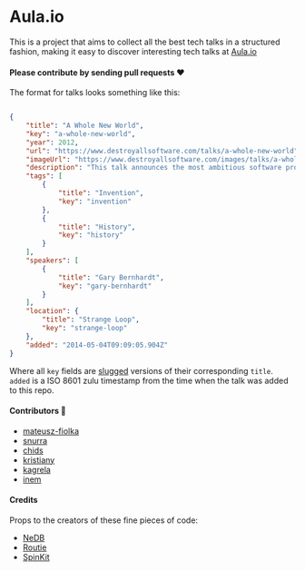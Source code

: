 Aula.io
====

This is a project that aims to collect all the best tech talks in a structured fashion, making it easy to discover interesting tech talks at [Aula.io](http://www.aula.io)



#### Please contribute by sending pull requests :heart:

The format for talks looks something like this:
```json

{
    "title": "A Whole New World",
    "key": "a-whole-new-world",
    "year": 2012,
    "url": "https://www.destroyallsoftware.com/talks/a-whole-new-world",
    "imageUrl": "https://www.destroyallsoftware.com/images/talks/a-whole-new-world.preview.png",
    "description": "This talk announces the most ambitious software project I've ever undertaken, then considers why its existence is so surprising (and in some cases frustrating) to people.",
    "tags": [
        {
            "title": "Invention",
            "key": "invention"
        },
        {
            "title": "History",
            "key": "history"
        }
    ],
    "speakers": [
        {
            "title": "Gary Bernhardt",
            "key": "gary-bernhardt"
        }
    ],
    "location": {
        "title": "Strange Loop",
        "key": "strange-loop"
    },
    "added": "2014-05-04T09:09:05.904Z"
}
```

Where all `key` fields are [slugged](http://blog.tersmitten.nl/slugify/) versions of their corresponding `title`. `added` is a ISO 8601 zulu timestamp from the time when the talk was added to this repo.

#### Contributors :raised_hands:
* [mateusz-fiolka](https://github.com/mateusz-fiolka)
* [snurra](https://github.com/snurra)
* [chids](https://github.com/chids)
* [kristiany](https://github.com/kristiany)
* [kagrela](https://github.com/kagrela)
* [inem](https://github.com/inem)

#### Credits
Props to the creators of these fine pieces of code:
* [NeDB](https://github.com/louischatriot/nedb)
* [Routie](https://github.com/jgallen23/routie)
* [SpinKit](https://github.com/tobiasahlin/SpinKit)
